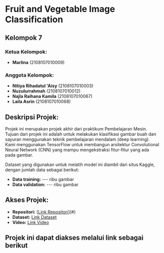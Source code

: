 # Fruit and Vegetable Image Classification

## Kelompok 7

### Ketua Kelompok:
- **Marlina** (2108107010009)

### Anggota Kelompok:
- **Nitiya Rihadatul 'Aisy** (2108107010003)
- **Nuzulurrahmah** (2108107010012)
- **Najla Raihana Kamila** (2108107010067)
- **Laila Asrin** (2108107010068)

## Deskripsi Projek:
Projek ini merupakan projek akhir dari praktikum Pembelajaran Mesin. Tujuan dari projek ini adalah untuk melakukan klasifikasi gambar buah dan sayuran menggunakan teknik pembelajaran mendalam (deep learning). Kami menggunakan TensorFlow untuk membangun arsitektur Convolutional Neural Network (CNN) yang mampu mengekstraksi fitur-fitur yang ada pada gambar.

Dataset yang digunakan untuk melatih model ini diambil dari situs Kaggle, dengan jumlah data sebagai berikut:
- **Data training:** --- ribu gambar
- **Data validation:** --- ribu gambar

## Akses Projek:
- **Repositori:** [[Link Repositori](https://github.com/marlinaa31/ImageClassification_ProyekAkhir_Kelompok7)](#)
- **Dataset:** [Link Dataset](#)
- **Video:** [Link Video](#)

## Projek ini dapat diakses melalui link sebagai berikut
